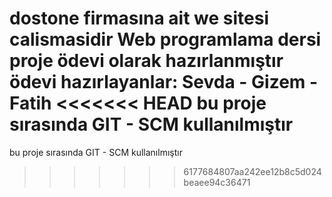 dostone firmasına ait we sitesi calismasidir
Web programlama dersi proje ödevi olarak hazırlanmıştır
ödevi hazırlayanlar:
Sevda - Gizem - Fatih
<<<<<<< HEAD
bu proje sırasında GIT - SCM kullanılmıştır
=======

bu proje sırasında GIT - SCM kullanılmıştır
>>>>>>> 6177684807aa242ee12b8c5d024beaee94c36471
